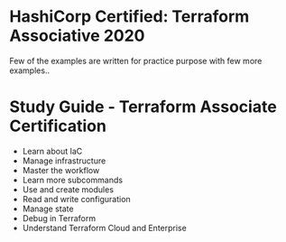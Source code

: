 # HashiCorp Certified: Terraform Associative 2020

Few of the examples are written for practice purpose with few more examples..

# Study Guide - Terraform Associate Certification

- Learn about IaC
- Manage infrastructure
- Master the workflow
- Learn more subcommands
- Use and create modules
- Read and write configuration
- Manage state
- Debug in Terraform
- Understand Terraform Cloud and Enterprise
